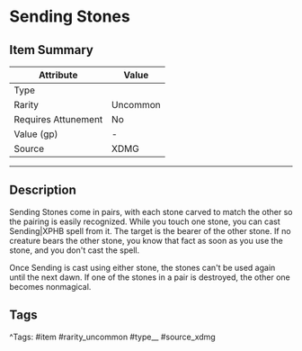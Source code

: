 # Sending Stones

## Item Summary

| Attribute            | Value                        |
|----------------------|------------------------------|
| Type                 |   |
| Rarity               | Uncommon             |
| Requires Attunement  | No                |
| Value (gp)           | -    |
| Source               | XDMG |

---

## Description

Sending Stones come in pairs, with each stone carved to match the other so the pairing is easily recognized. While you touch one stone, you can cast Sending|XPHB spell from it. The target is the bearer of the other stone. If no creature bears the other stone, you know that fact as soon as you use the stone, and you don't cast the spell.

Once Sending is cast using either stone, the stones can't be used again until the next dawn. If one of the stones in a pair is destroyed, the other one becomes nonmagical.

## Tags

^Tags: #item #rarity_uncommon #type__ #source_xdmg